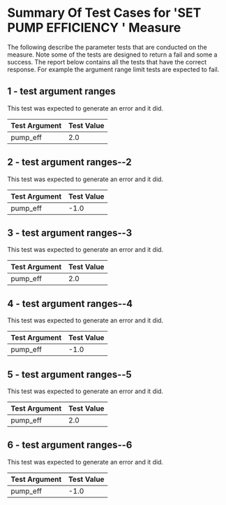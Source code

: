 # Summary Of Test Cases for 'SET PUMP EFFICIENCY ' Measure
 
The following describe the parameter tests that are conducted on the measure. Note some of the 
tests are designed to return a fail and some a success. The report below contains all the tests that 
have the correct response. For example the argument range limit tests are expected to fail. 
 
## 1 - test argument ranges
 
This test was expected to generate an error and it did.
 
| Test Argument | Test Value |
| ------------- | ---------- |
| pump_eff |2.0 |
 
## 2 - test argument ranges--2
 
This test was expected to generate an error and it did.
 
| Test Argument | Test Value |
| ------------- | ---------- |
| pump_eff |-1.0 |
 
## 3 - test argument ranges--3
 
This test was expected to generate an error and it did.
 
| Test Argument | Test Value |
| ------------- | ---------- |
| pump_eff |2.0 |
 
## 4 - test argument ranges--4
 
This test was expected to generate an error and it did.
 
| Test Argument | Test Value |
| ------------- | ---------- |
| pump_eff |-1.0 |
 
## 5 - test argument ranges--5
 
This test was expected to generate an error and it did.
 
| Test Argument | Test Value |
| ------------- | ---------- |
| pump_eff |2.0 |
 
## 6 - test argument ranges--6
 
This test was expected to generate an error and it did.
 
| Test Argument | Test Value |
| ------------- | ---------- |
| pump_eff |-1.0 |
 
